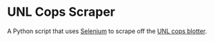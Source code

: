 UNL Cops Scraper
========

A Python script that uses <a href="http://selenium-python.readthedocs.org/">Selenium</a> to scrape off the <a href="https://scsapps.unl.edu/policereports/MainPage.aspx">UNL cops blotter</a>.
